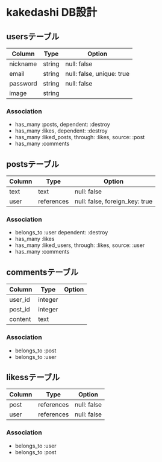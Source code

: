 # kakedashi DB設計
## usersテーブル
|Column|Type|Option|
|------|----|------|
|nickname|string|null: false|
|email|string|null: false, unique: true|
|password|string|null: false|
|image|string||
### Association
- has_many :posts, dependent: :destroy
- has_many :likes, dependent: :destroy
- has_many :liked_posts, through: :likes, source: :post
- has_many :comments

## postsテーブル
|Column|Type|Option|
|------|----|------|
|text|text|null: false|
|user|references|null: false, foreign_key: true|
### Association
- belongs_to :user dependent: :destroy
- has_many :likes
- has_many :liked_users, through: :likes, source: :user
- has_many :comments


## commentsテーブル
|Column|Type|Option|
|------|----|------|
|user_id|integer||
|post_id|integer||
|content|text||

### Association
- belongs_to :post
- belongs_to :user

## likessテーブル
|Column|Type|Option|
|------|----|------|
|post|references|null: false|
|user|references|null: false|

### Association
- belongs_to :user
- belongs_to :post 